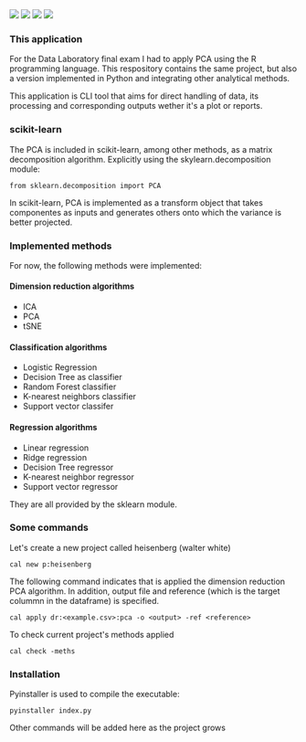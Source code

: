 <div>
  <img src="https://img.shields.io/github/last-commit/nahuelmol/datos_final"/>
  <img src="https://img.shields.io/github/languages/code-size/nahuelmol/datos_final"/>
  <img src="https://img.shields.io/github/languages/top/nahuelmol/datos_final"/>
  <img src="https://img.shields.io/github/languages/count/nahuelmol/datos_final"/>
</div>

### This application

For the Data Laboratory final exam I had to apply PCA using the R programming language.
This respository contains the same project, but also a version implemented in Python and integrating other analytical methods.

This application is CLI tool that aims for direct handling of data, its processing and corresponding outputs wether it's a plot or reports.

### scikit-learn
The PCA is included in scikit-learn, among other methods, as a matrix decomposition algorithm. Explicitly using the skylearn.decomposition module:

```
from sklearn.decomposition import PCA
```

In scikit-learn, PCA is implemented as a transform object that takes componentes as inputs and generates others onto which the variance is better projected.

### Implemented methods

For now, the following methods were implemented:

#### Dimension reduction algorithms
* ICA
* PCA
* tSNE

#### Classification algorithms
* Logistic Regression
* Decision Tree as classifier
* Random Forest classifier
* K-nearest neighbors classifier
* Support vector classifer

#### Regression algorithms
* Linear regression
* Ridge regression
* Decision Tree regressor
* K-nearest neighbor regressor
* Support vector regressor

They are all provided by the sklearn module.

### Some commands

Let's create a new project called heisenberg (walter white)

```
cal new p:heisenberg
```

The following command indicates that is applied the dimension reduction PCA algorithm. In addition, output file and reference (which is the target colummn in the dataframe) is specified.

```
cal apply dr:<example.csv>:pca -o <output> -ref <reference>
```

To check current project's methods applied

```
cal check -meths
```

### Installation

Pyinstaller is used to compile the executable:

```
pyinstaller index.py
```

Other commands will be added here as the project grows
